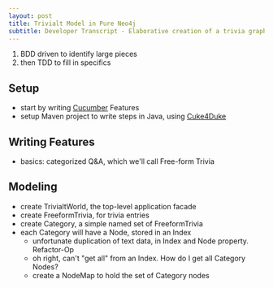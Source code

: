 ```yaml
---
layout: post
title: Trivialt Model in Pure Neo4j
subtitle: Developer Transcript - Elaborative creation of a trivia graph
---
```


1. BDD driven to identify large pieces
2. then TDD to fill in specifics

Setup
-----
* start by writing [Cucumber](https://github.com/cucumber/cucumber) Features
* setup Maven project to write steps in Java, using [Cuke4Duke](https://github.com/cucumber/cuke4duke)

Writing Features
----------------

* basics: categorized Q&A, which we'll call Free-form Trivia

Modeling
--------

* create TrivialtWorld, the top-level application facade
* create FreeformTrivia, for trivia entries
* create Category, a simple named set of FreeformTrivia
* each Category will have a Node, stored in an Index
  * unfortunate duplication of text data, in Index and Node property. Refactor-Op
  * oh right, can't "get all" from an Index. How do I get all Category Nodes?
  * create a NodeMap to hold the set of Category nodes


